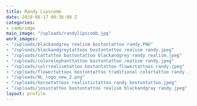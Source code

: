 ```yaml
---
title: Randy Lipscomb
date: 2019-06-17 00:36:00 Z
categories:
- cambridge
main_image: "/uploads/randylipscomb.jpg"
work_images:
- "/uploads/blackandgrey realism bostontattoo randy.PNG"
- "/uploads/blackandgreytattoos bostontattoo realism randy.jpeg"
- "/uploads/cattattoo bostontattoo blackandgrey randy realism.jpeg"
- "/uploads/colorelephanttattoo bostontattoo realism randy.jpeg"
- "/uploads/colrrealismtattoo bostontattoo flowertattoos randy.jpeg"
- "/uploads/flowertattoos bostontattoo traditional colortattoo randy .jpeg"
- "/uploads/HL_logo_new_2.png"
- "/uploads/horsetattoos realistictattoo randy bostontattoo.jpeg"
- "/uploads/jesustattoo bostontattoo realism blackandgray randy.jpeg"
layout: profile
---
```


